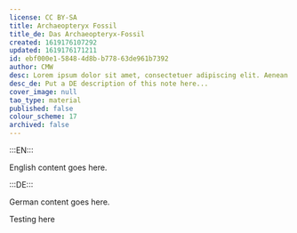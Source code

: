 ```yaml
---
license: CC BY-SA
title: Archaeopteryx Fossil
title_de: Das Archaeopteryx-Fossil
created: 1619176107292
updated: 1619176171211
id: ebf000e1-5848-4d8b-b778-63de961b7392
author: CMW
desc: Lorem ipsum dolor sit amet, consectetuer adipiscing elit. Aenean commodo ligula eget dolor. Aenean massa. Cum sociis natoque penatibus et magnis dis parturient montes, nascetur ridiculus mus. Donec quam felis, ultricies nec, pellentesque eu, pretium quis, sem. Nulla consequat massa quis enim.
desc_de: Put a DE description of this note here...
cover_image: null
tao_type: material
published: false
colour_scheme: 17
archived: false
---
```


:::EN:::

English content goes here.

:::DE:::

German content goes here.

Testing here
